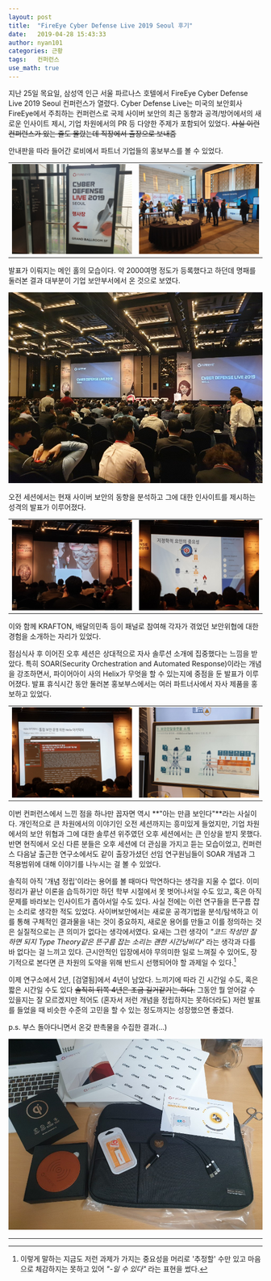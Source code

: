 ```yaml
---
layout: post
title:  "FireEye Cyber Defense Live 2019 Seoul 후기"
date:   2019-04-28 15:43:33
author: nyan101
categories: 근황
tags:	컨퍼런스
use_math: true
---
```


지난 25일 목요일, 삼성역 인근 서울 파르나스 호텔에서 FireEye Cyber Defense Live 2019 Seoul 컨퍼런스가 열렸다. Cyber Defense Live는 미국의 보안회사 FireEye에서 주최하는 컨퍼런스로 국제 사이버 보안의 최근 동향과 공격/방어에서의 새로운 인사이트 제시, 기업 차원에서의 PR 등 다양한 주제가 포함되어 있었다. ~~사실 이런 컨퍼런스가 있는 줄도 몰랐는데 직장에서 출장으로 보내줌~~

안내판을 따라 들어간 로비에서 파트너 기업들의 홍보부스를 볼 수 있었다.
<table>
<tr>
<td>
<img src="/assets/images/2019/04/FireEye-intro.jpg">
</td>
<td>
<img src="/assets/images/2019/04/FireEye-lobby.jpg">
</td>
</tr>
</table>

발표가 이뤄지는 메인 홀의 모습이다. 약 2000여명 정도가 등록했다고 하던데 명패를 둘러본 결과 대부분이 기업 보안부서에서 온 것으로 보였다.

<img src="/assets/images/2019/04/FireEye-main.jpg">

오전 세션에서는 현재 사이버 보안의 동향을 분석하고 그에 대한 인사이트를 제시하는 성격의 발표가 이루어졌다. 

<table>
<tr>
<td>
<img src="/assets/images/2019/04/FireEye-speech01.jpg">
</td>
<td>
<img src="/assets/images/2019/04/FireEye-speech02.jpg">
</td>
</tr>
</table>

이와 함께 KRAFTON, 배달의민족 등이 패널로 참여해 각자가 겪었던 보안위협에 대한 경험을 소개하는 자리가 있었다.

점심식사 후 이어진 오후 세션은 상대적으로 자사 솔루션 소개에 집중했다는 느낌을 받았다. 특히 SOAR(Security Orchestration and Automated Response)이라는 개념을 강조하면서, 파이어아이 사의 Helix가 무엇을 할 수 있는지에 중점을 둔 발표가 이루어졌다. 발표 휴식시간 동안 둘러본 홍보부스에서는 여러 파트너사에서 자사 제품을 홍보하고 있었다.

<table>
<tr>
<td>
<img src="/assets/images/2019/04/FireEye-PR01.jpg">
</td>
<td>
<img src="/assets/images/2019/04/FireEye-PR02.jpg">
</td>
</tr>
</table>

이번 컨퍼런스에서 느낀 점을 하나만 꼽자면 역시 **"아는 만큼 보인다"**라는 사실이다. 개인적으로 큰 차원에서의 이야기인 오전 세션까지는 흥미있게 들었지만, 기업 차원에서의 보안 위협과 그에 대한 솔루션 위주였던 오후 세션에서는 큰 인상을 받지 못했다. 반면 현직에서 오신 다른 분들은 오후 세션에 더 관심을 가지고 듣는 모습이었고, 컨퍼런스 다음날 출근한 연구소에서도 같이 출장가셨던 선임 연구원님들이 SOAR 개념과 그 적용범위에 대해 이야기를 나누시는 걸 볼 수 있었다.

솔직히 아직 '개념 정립'이라는 용어를 볼 때마다 막연하다는 생각을 지울 수 없다. 이미 정리가 끝난 이론을 습득하기만 하던 학부 시절에서 못 벗어나서일 수도 있고, 혹은 아직 문제를 바라보는 인사이트가 좁아서일 수도 있다. 사실 전에는 이런 연구들을 뜬구름 잡는 소리로 생각한 적도 있었다. 사이버보안에서는 새로운 공격기법을 분석/탐색하고 이를 통해 구체적인 결과물을 내는 것이 중요하지, 새로운 용어를 만들고 이를 정의하는 것은 실질적으로는 큰 의미가 없다는 생각에서였다. 요새는 그런 생각이 _"코드 작성만 잘하면 되지 Type Theory같은 뜬구름 잡는 소리는 괜한 시간낭비다"_ 라는 생각과 다를 바 없다는 걸 느끼고 있다. 근시안적인 입장에서야 무의미한 일로 느껴질 수 있어도, 장기적으로 본다면 큰 차원의 도약을 위해 반드시 선행되어야 할 과제일 수 있다.[^1]

[^1]: 이렇게 말하는 지금도 저런 과제가 가지는 중요성을 머리로 '추정할' 수만 있고 마음으로 체감하지는 못하고 있어 _"-일 수 있다"_ 라는 표현을 썼다.

이제 연구소에서 2년, [검열됨]에서 4년이 남았다. 느끼기에 따라 긴 시간일 수도, 혹은 짧은 시간일 수도 있다 ~~솔직히 뒤쪽 4년은 조금 길거같기는 하다.~~ 그동안 뭘 얻어갈 수 있을지는 잘 모르겠지만 적어도 (혼자서 저런 개념을 정립하지는 못하더라도) 저런 발표를 들었을 때 비슷한 수준의 고민을 할 수 있는 정도까지는 성장했으면 좋겠다.





p.s. 부스 돌아다니면서 온갖 판촉물을 수집한 결과(...)

<img src="/assets/images/2019/04/FireEye-loot.jpg">

---